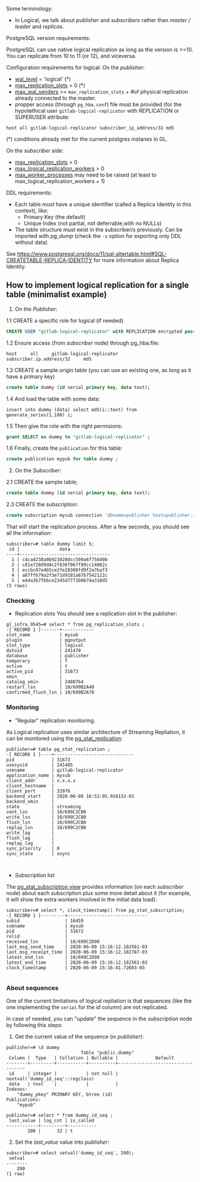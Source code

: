Some terminology:
- In Logical, we talk about _publisher_ and _subscribers_ rather than _master / leader_ and  _replicas_.

PostgreSQL version requirements:

PostgreSQL can use native logical replication as long as the version is >=10. You can replicate from 10 to 11 (or 12), and viceversa.

Configuration requirements for logical:
On the _publisher_:
- [wal_level](https://postgresqlco.nf/en/doc/param/wal_level/11/) = 'logical' (*)
- [max_replication_slots](https://postgresqlco.nf/en/doc/param/max_replication_slots/11/) > 0 (*)
- [max_wal_senders](https://postgresqlco.nf/en/doc/param/max_wal_senders/11/) >= `max_replication_slots` + #of physical replication already connected to the master.
- propper access (through `pg_hba.conf`) file must be provided (for the hypotethical user `gitlab-logical-replicator` with REPLICATION or SUPERUSER attribute:

```
host all gitlab-logical-replicator subscriber_ip_address/32 md5
```

(*) conditions already met for the current postgres instanes in GL.

On the _subscriber_ side:
- [max_replication_slots](https://postgresqlco.nf/en/doc/param/max_replication_slots/11/) > 0 
- [max_logical_replication_workers](https://postgresqlco.nf/en/doc/param/max_logical_replication_workers/11/) > 0
- [max_worker_processes](https://postgresqlco.nf/en/doc/param/max_worker_processes/11/) may need to be raised (at least to max_logical_replication_workers + 1)

DDL requirements:
- Each table *must* have a unique identifier (called a Replica Identity in this context), like:
  - Primary Key (the default)
  - Unique Index (not partial, not deferrable,with no NULLs)
- The table structure must exist in the subscriber/s previously. Can be imported with _pg_dump_ (check the `-s` option for exporting only DDL without data)

See https://www.postgresql.org/docs/11/sql-altertable.html#SQL-CREATETABLE-REPLICA-IDENTITY for more information about Replica Identity.

## How to implement logical replication for a single table (minimalist example)

1. On the _Publisher_:

1.1 CREATE a specific role for logical (if needed)
```SQL
CREATE USER "gitlab-logical-replicator" with REPLICATION encrypted password 's0meverylongpa$$'
```
1.2 Ensure access (from _subscriber_ node) through pg_hba.file:
```
host     all     gitlab-logical-replicator     subscriber.ip.address/32     md5
```

1.3 CREATE a sample origin table (you can use an existing one, as long as it have a primary key)
```sql
create table dummy (id serial primary key, data text);
```
1.4 And load the table with some data:
```
insert into dummy (data) select md5(i::text) from generate_series(1,100) i;
```
1.5 Then give the role with the right permisions:
```sql
grant SELECT on dummy to "gitlab-logical-replicator" ;
```
1.6 Finally, create the `publication` for this table:
```sql
create publication mypub for table dummy ;
```


2. On the _Subscriber_:

2.1 CREATE the sample table;
```sql
create table dummy (id serial primary key, data text);
```



2.3 CREATE the subscription:
```sql
create subscription mysub connection 'dbname=publisher host=publisher.ip.address user=gitlab-logical-replicator password=s0meverylongpa$$' publication mypub;

```

That will start the replication process. After a few seconds, you should see all the information:
```
subscriber=# table dummy limit 5;
 id |               data               
----+----------------------------------
  1 | c4ca4238a0b923820dcc509a6f75849b
  2 | c81e728d9d4c2f636f067f89cc14862c
  3 | eccbc87e4b5ce2fe28308fd9f2a7baf3
  4 | a87ff679a2f3e71d9181a67b7542122c
  5 | e4da3b7fbbce2345d7772b0674a318d5
(5 rows)
```

### Checking 
- Replication slots
You should see a replication slot in the publisher:
```
gl_infra_9545=# select * from pg_replication_slots ;
-[ RECORD 1 ]-------+------------
slot_name           | mysub
plugin              | pgoutput
slot_type           | logical
datoid              | 241470
database            | publisher
temporary           | f
active              | t
active_pid          | 31673
xmin                | 
catalog_xmin        | 2480764
restart_lsn         | 10/699B2A40
confirmed_flush_lsn | 10/699B2A78

```

### Monitoring

- "Regular" replication monitoring.

As Logical replication uses similar architecture of Streaming Repliation, it can be monitored using the [pg_stat_replication](https://www.postgresql.org/docs/11/monitoring-stats.html#PG-STAT-REPLICATION-VIEW):

```
publisher=# table pg_stat_replication ;
-[ RECORD 1 ]----+------------------------------
pid              | 31673
usesysid         | 241485
usename          | gitlab-logical-replicator
application_name | mysub
client_addr      | x.x.x.x
client_hostname  | 
client_port      | 32976
backend_start    | 2020-06-08 16:52:05.918132-03
backend_xmin     | 
state            | streaming
sent_lsn         | 10/699C2CB0
write_lsn        | 10/699C2CB0
flush_lsn        | 10/699C2CB0
replay_lsn       | 10/699C2CB0
write_lag        | 
flush_lag        | 
replay_lag       | 
sync_priority    | 0
sync_state       | async



```
- Subscription list

The [pg_stat_subscription view](https://www.postgresql.org/docs/11/monitoring-stats.html#PG-STAT-SUBSCRIPTION) provides information (on each _subscriber_ node) about each subscription plus some more detail about it (for example, it will show the extra workers involved in the initial data load):

```
subscriber=# select *, clock_timestamp() from pg_stat_subscription;
-[ RECORD 1 ]---------+------------------------------
subid                 | 16459
subname               | mysub
pid                   | 31672
relid                 | 
received_lsn          | 10/699C2D90
last_msg_send_time    | 2020-06-09 15:16:12.182561-03
last_msg_receipt_time | 2020-06-09 15:16:12.182787-03
latest_end_lsn        | 10/699C2D90
latest_end_time       | 2020-06-09 15:16:12.182561-03
clock_timestamp       | 2020-06-09 15:16:41.72603-03


```
### About sequences
One of the current limitations of logical repliation is that sequences (like the one implementing the `serial` for the _id_ column) are not replicated. 

In case of needed, you can "update" the sequence in the _subscription_ node by following this steps:

1. Get the current value of the sequence (in _publisher_):
```
publisher=# \d dummy
                            Table "public.dummy"
 Column |  Type   | Collation | Nullable |              Default              
--------+---------+-----------+----------+-----------------------------------
 id     | integer |           | not null | nextval('dummy_id_seq'::regclass)
 data   | text    |           |          | 
Indexes:
    "dummy_pkey" PRIMARY KEY, btree (id)
Publications:
    "mypub"

publisher=# select * from dummy_id_seq ;
 last_value | log_cnt | is_called 
------------+---------+-----------
        200 |      32 | t

```

2. Set the *last_value* value into _publisher_:
```
subscriber=# select setval('dummy_id_seq', 200);
 setval 
--------
    200
(1 row)
```